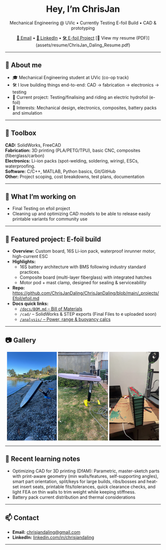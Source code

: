 
<h1 align="center">Hey, I’m ChrisJan </h1>
<p align="center">
  Mechanical Engineering @ UVic • Currently Testing E-foil Build • CAD & prototyping
</p>

<p align="center">
  <a href="mailto:chrisjandaling@gmail.com">📧 Email</a> •
  <a href="https://www.linkedin.com/in/chrisjandaling">🔗 LinkedIn</a> •
  <a href="#-featured-project-e-foil-build">🛠️ E-foil Project</a>
  [📄 View my resume (PDF)](assets/resume/ChrisJan_Daling_Resume.pdf)
</p>

---

## 🧭 About me
- 🎓 Mechanical Engineering student at UVic (co-op track)
- 🛠️ I love building things end-to-end: CAD → fabrication → electronics → testing
- 🌊 Current project: Testing/finalising and riding an electric hydrofoil (e-foil)
- 🧪 Interests: Mechanical design, electronics, composites, battery packs and simulation


---

## 🧰 Toolbox
**CAD:** SolidWorks, FreeCAD  
**Fabrication:** 3D printing (PLA/PETG/TPU), basic CNC, composites (fiberglass/carbon)  
**Electronics:** Li-ion packs (spot-welding, soldering, wiring), ESCs, waterproofing.  
**Software:** C/C++, MATLAB, Python basics, Git/GitHub  
**Other:** Project scoping, cost breakdowns, test plans, documentation

---

## 🚀 What I’m working on
- Final Testing on efoil project    
- Cleaning up and optimizing CAD models to be able to release easily printable variants for community use

---

## 📌 Featured project: E-foil build

- **Overview:** Custom board, 16S Li-ion pack, waterproof inrunner motor, high-current ESC  
- **Highlights:**  
  - 16S battery architecture with BMS following industry standard practices.  
  - Composite board (multi-layer fiberglass) with integrated hatches  
  - Motor pod + mast clamp, designed for sealing & serviceability  
- **Repo:**  https://github.com/ChrisJanDaling/ChrisJanDaling/blob/main/_projects/Efoil/efoil.md 
- **Docs quick links:**  
  - [`/docs/BOM.md` – Bill of Materials](https://github.com/ChrisJanDaling/ChrisJanDaling/blob/main/_projects/Efoil/efoil.md#cost--bill-of-materials-bom)  
  - `/cad/` – SolidWorks & STEP exports  (Final Files to e uploaded soon)
  - [`/analysis/` – Power, range & buoyancy calcs](https://github.com/ChrisJanDaling/ChrisJanDaling/blob/main/_projects/Efoil/efoil.md#requirements--key-calculations-approx-based-on-supplier-specs)

---

## 📷 Gallery 

<p align="center">
  <img src="https://raw.githubusercontent.com/ChrisJanDaling/ChrisJanDaling/main/assets/photos/01A965EF-8136-4576-9CB1-954B7B3DF462.JPG"
       alt="E-foil build 1" width="32%"">
  <img src="assets/photos/IMG_4587.JPG" alt="E-foil build 2" width="32%">
  <img src="assets/photos/IMG_4305.JPG" alt="E-foil build 3" width="32%">
</p>



---

## 📝 Recent learning notes
- Optimizing CAD for 3D printing (DfAM): Parametric, master-sketch parts with print-aware geometry (min walls/features, self-supporting angles), smart part       orientation, split/keys for large builds, ribs/bosses and heat-set insert seats, printable fits/tolerances, quick clearance checks, and light FEA on thin walls to  trim weight while keeping stiffness.  
- Battery pack current distribution and thermal considerations

---

## 📫 Contact
- **Email:** <chrisjandaling@gmail.com>  
- **LinkedIn:** [linkedin.com/in/chrisjandaling](https://www.linkedin.com/in/chrisjandaling)

---




<!--
**ChrisJanDaling/ChrisJanDaling** is a ✨ _special_ ✨ repository because its `README.md` (this file) appears on your GitHub profile.

Here are some ideas to get you started:

- 🔭 I’m currently working on ...
- 🌱 I’m currently learning ...
- 👯 I’m looking to collaborate on ...
- 🤔 I’m looking for help with ...
- 💬 Ask me about ...
- 📫 How to reach me: ...
- 😄 Pronouns: ...
- ⚡ Fun fact: ...
-->
